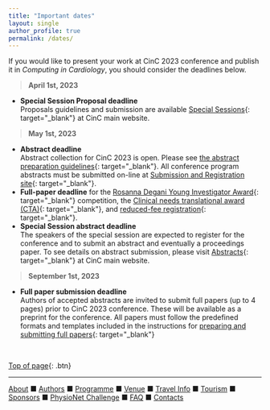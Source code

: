 ```yaml
---
title: "Important dates"
layout: single
author_profile: true
permalink: /dates/
---
```

<a name="top"></a>

If you would like to present your work at CinC 2023 conference and publish it in *Computing in Cardiology*, you should consider the deadlines below.
> **April 1st, 2023**

- **Special Session Proposal deadline**\
Proposals guidelines and submission are available [Special Sessions](https://cinc.org/special-sessions-2/){: target="_blank"} at CinC main website.
 
> **May 1st, 2023**
 
- **Abstract deadline**\
Abstract collection for CinC 2023 is open. Please see [the abstract preparation guidelines](https://cinc.org/cinc-conference-program-abstracts/){: target="_blank"}. All conference program abstracts must be submitted on-line at [Submission and Registration site](https://softconf.com/n/cinc2023/user/){: target="_blank"}.
- **Full-paper deadline** for the [Rosanna Degani Young Investigator Award](https://cinc.org/rosanna-degani-young-investigator-award/){: target="_blank"} competition, the [Clinical needs translational award (CTA)](https://cinc.org/wp-content/cache/page_enhanced/cinc.org/joint-wg-e-cardiology-esc-cinc-clinical-needs-translational-award-cta/_index_slash.html_gzip){: target="_blank"}, and [reduced-fee registration](https://cinc.org/participating-computing-in-cardiology-conferences/#reduced-registration){: target="_blank"}.
- **Special Session abstract deadline**\
The speakers of the special session are expected to register for the conference and to submit an abstract and eventually a proceedings paper. To see details on abstract submission, please visit [Abstracts](https://cinc.org/cinc-conference-program-abstracts/){: target="_blank"} at CinC main website.

> **September 1st, 2023**

- **Full paper submission deadline**\
Authors of accepted abstracts are invited to submit full papers (up to 4 pages) prior to CinC 2023 conference. These will be available as a preprint for the conference. All papers must follow the predefined formats and templates included in the instructions for [preparing and submitting full papers](https://cinc.org/instructions-for-preparing-and-submitting-full-papers/){: target="_blank"}

&nbsp;


[Top of page](#top){: .btn}

---

[About](../about/) &#9632; [Authors](../authors) &#9632; [Programme](../programme/) &#9632; [Venue](../venue/) &#9632; [Travel Info](../travel) &#9632; [Tourism](../tourism/) &#9632; [Sponsors](../sponsors/) &#9632; [PhysioNet Challenge](../challenge/) &#9632; [FAQ](../faq/) &#9632; [Contacts](../contact/)